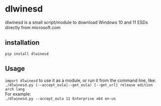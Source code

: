# dlwinesd

dlwinesd is a small script/module to download Windows 10 and 11 ESDs directly from microsoft.com

## installation

`pip install dlwinesd`

## Usage
`import dlwinesd` to use it as a module, or run it from the command line, like:    
`./dlwinesd.py (--accept_eula|--get_eula) [--get_url] release edition arch lang`    
For example:    
`./dlwinesd.py --accept_eula 11 Enterprise x64 en-us`
